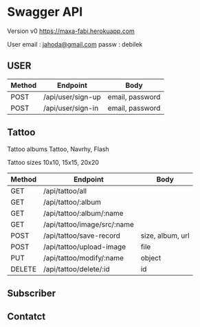 # Swagger API
Version v0
https://maxa-fabi.herokuapp.com

User
email : jahoda@gmail.com
passw : debilek

## USER
| Method | Endpoint              | Body            |
|--------|-----------------------|-----------------|
| POST   | /api/user/sign-up     | email, password |
| POST   | /api/user/sign-in     | email, password |


## Tattoo
Tattoo albums 
Tattoo, Navrhy, Flash

Tattoo sizes
10x10, 15x15, 20x20


| Method | Endpoint                    | Body             |
|--------|-----------------------------|------------------|
| GET    | /api/tattoo/all             |                  |
| GET    | /api/tattoo/:album          |                  |
| GET    | /api/tattoo/:album/:name    |                  |
| GET    | /api/tattoo/image/src/:name |                  |
| POST   | /api/tattoo/save-record     | size, album, url |
| POST   | /api/tattoo/upload-image    | file             |
| PUT    | /api/tattoo/modify/:name    | object           |
| DELETE | /api/tattoo/delete/:id      | id               |


## Subscriber

## Contatct